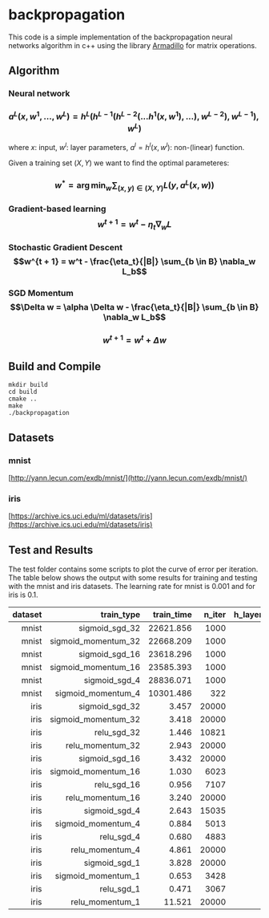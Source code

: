 # backpropagation

This code is a simple implementation of the backpropagation neural networks algorithm in c++ using the library [Armadillo](http://arma.sourceforge.net/) for matrix operations.

## Algorithm

### Neural network

### $$a^L(x, w^1, ..., w^L) = h^L(h^{L-1}(h^{L-2}(...h^1(x, w^1), ...), w^{L-2}), w^{L-1}), w^L)$$

where $x$: input, $w^l$: layer parameters, $a^l = h^l(x, w^l)$: non-(linear) function.

Given a training set $(X, Y)$ we want to find the optimal parameteres:

### $$w^* = \arg \min_w \sum_{(x, y) \in (X, Y)} L(y, a^L(x, w))$$

### Gradient-based learning $$w^{t+1} = w^t - \eta_t \nabla_w L$$

### Stochastic Gradient Descent $$w^{t + 1} = w^t - \frac{\eta_t}{|B|} \sum_{b \in B} \nabla_w L_b$$

### SGD Momentum $$\Delta w = \alpha \Delta w - \frac{\eta_t}{|B|} \sum_{b \in B} \nabla_w L_b$$
### $$w^{t+1} = w^t + \Delta w$$


## Build and Compile

	mkdir build
	cd build
	cmake ..
	make
	./backpropagation

## Datasets

### mnist
[http://yann.lecun.com/exdb/mnist/](http://yann.lecun.com/exdb/mnist/)

### iris
[https://archive.ics.uci.edu/ml/datasets/iris](https://archive.ics.uci.edu/ml/datasets/iris)

## Test and Results

The test folder contains some scripts to plot the curve of error per iteration. The table below shows the output with some results for training and testing with the mnist and iris datasets. The learning rate for mnist is 0.001 and for iris is 0.1.

|      dataset |               train_type |   train_time |       n_iter |     h_layers |  train_error |   test_error |          h_units |
| -----------: | -----------------------: | -----------: | -----------: | -----------: | -----------: | -----------: | ---------------: |
|        mnist |           sigmoid_sgd_32 |    22621.856 |         1000 |            1 |        9.662 |        9.290 |              300 |
|        mnist |      sigmoid_momentum_32 |    22668.209 |         1000 |            1 |        2.593 |        3.210 |              300 |
|        mnist |           sigmoid_sgd_16 |    23618.296 |         1000 |            1 |        7.627 |        7.400 |              300 |
|        mnist |      sigmoid_momentum_16 |    23585.393 |         1000 |            1 |        1.337 |        2.410 |              300 |
|        mnist |            sigmoid_sgd_4 |    28836.071 |         1000 |            1 |        3.240 |        3.590 |              300 |
|        mnist |       sigmoid_momentum_4 |    10301.486 |          322 |            1 |        1.000 |        2.170 |              300 |
|         iris |           sigmoid_sgd_32 |        3.457 |        20000 |            2 |       66.667 |       66.667 |              8 6 |
|         iris |      sigmoid_momentum_32 |        3.418 |        20000 |            2 |        1.667 |        0.000 |              8 6 |
|         iris |              relu_sgd_32 |        1.446 |        10821 |            2 |        0.833 |        0.000 |              8 6 |
|         iris |         relu_momentum_32 |        2.943 |        20000 |            2 |       66.667 |       66.667 |              8 6 |
|         iris |           sigmoid_sgd_16 |        3.432 |        20000 |            2 |        6.667 |        3.333 |              8 6 |
|         iris |      sigmoid_momentum_16 |        1.030 |         6023 |            2 |        0.833 |        0.000 |              8 6 |
|         iris |              relu_sgd_16 |        0.956 |         7107 |            2 |        0.833 |        0.000 |              8 6 |
|         iris |         relu_momentum_16 |        3.240 |        20000 |            2 |       66.667 |       66.667 |              8 6 |
|         iris |            sigmoid_sgd_4 |        2.643 |        15035 |            2 |        0.833 |        0.000 |              8 6 |
|         iris |       sigmoid_momentum_4 |        0.884 |         5013 |            2 |        0.833 |        0.000 |              8 6 |
|         iris |               relu_sgd_4 |        0.680 |         4883 |            2 |        0.833 |        0.000 |              8 6 |
|         iris |          relu_momentum_4 |        4.861 |        20000 |            2 |       66.667 |       66.667 |              8 6 |
|         iris |            sigmoid_sgd_1 |        3.828 |        20000 |            2 |        2.500 |        0.000 |              8 6 |
|         iris |       sigmoid_momentum_1 |        0.653 |         3428 |            2 |        0.833 |        0.000 |              8 6 |
|         iris |               relu_sgd_1 |        0.471 |         3067 |            2 |        0.833 |        0.000 |              8 6 |
|         iris |          relu_momentum_1 |       11.521 |        20000 |            2 |       66.667 |       66.667 |              8 6 |


